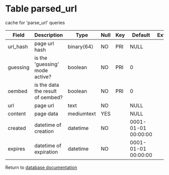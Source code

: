 Table parsed_url
===========
cache for &#039;parse_url&#039; queries

| Field | Description | Type | Null | Key | Default | Extra |
| ----- | ----------- | ---- | ---- | --- | ------- | ----- |
| url_hash | page url hash | binary(64) | NO | PRI | NULL |  |    
| guessing | is the &#039;guessing&#039; mode active? | boolean | NO | PRI | 0 |  |    
| oembed | is the data the result of oembed? | boolean | NO | PRI | 0 |  |    
| url | page url | text | NO |  | NULL |  |    
| content | page data | mediumtext | YES |  | NULL |  |    
| created | datetime of creation | datetime | NO |  | 0001-01-01 00:00:00 |  |    
| expires | datetime of expiration | datetime | NO |  | 0001-01-01 00:00:00 |  |    

Return to [database documentation](help/database)
